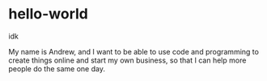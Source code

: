 # hello-world
idk

My name is Andrew, and I want to be able to use code and programming to create things online and start my own business, so that I can help more people do the same one day.
